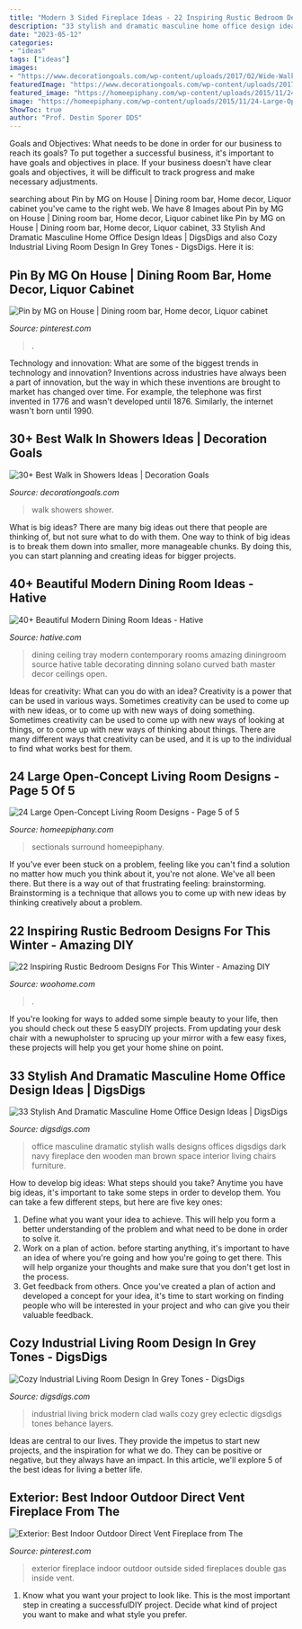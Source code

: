 ```yaml
---
title: "Modern 3 Sided Fireplace Ideas - 22 Inspiring Rustic Bedroom Designs For This Winter"
description: "33 stylish and dramatic masculine home office design ideas"
date: "2023-05-12"
categories:
- "ideas"
tags: ["ideas"]
images:
- "https://www.decorationgoals.com/wp-content/uploads/2017/02/Wide-Walk-in-Shower.jpg"
featuredImage: "https://www.decorationgoals.com/wp-content/uploads/2017/02/Wide-Walk-in-Shower.jpg"
featured_image: "https://homeepiphany.com/wp-content/uploads/2015/11/24-Large-Open-Concept-Living-Room-Designs-24.jpg"
image: "https://homeepiphany.com/wp-content/uploads/2015/11/24-Large-Open-Concept-Living-Room-Designs-24.jpg"
ShowToc: true
author: "Prof. Destin Sporer DDS"
---
```



Goals and Objectives: What needs to be done in order for our business to reach its goals?
To put together a successful business, it's important to have goals and objectives in place. If your business doesn't have clear goals and objectives, it will be difficult to track progress and make necessary adjustments.

	

		
searching about Pin by MG on House | Dining room bar, Home decor, Liquor cabinet you've came to the right web. We have 8 Images about Pin by MG on House | Dining room bar, Home decor, Liquor cabinet like Pin by MG on House | Dining room bar, Home decor, Liquor cabinet, 33 Stylish And Dramatic Masculine Home Office Design Ideas | DigsDigs and also Cozy Industrial Living Room Design In Grey Tones - DigsDigs. Here it is:
		
    
## Pin By MG On House | Dining Room Bar, Home Decor, Liquor Cabinet

<img loading=lazy src="https://i.pinimg.com/736x/1a/4e/29/1a4e290efcc9e3efb0d9b486a408289a.jpg" onerror="this.onerror=null;this.src='https://tse1.mm.bing.net/th?id=OIP.fVZG0sqai8KWnxKYeTb3_AHaJ3&amp;pid=15.1';" alt="Pin by MG on House | Dining room bar, Home decor, Liquor cabinet">

_Source: pinterest.com_

>. 

	

Technology and innovation: What are some of the biggest trends in technology and innovation?
Inventions across industries have always been a part of innovation, but the way in which these inventions are brought to market has changed over time. For example, the telephone was first invented in 1776 and wasn't developed until 1876. Similarly, the internet wasn't born until 1990.

    
## 30+ Best Walk In Showers Ideas | Decoration Goals

<img loading=lazy src="https://www.decorationgoals.com/wp-content/uploads/2017/02/Wide-Walk-in-Shower.jpg" onerror="this.onerror=null;this.src='https://tse4.mm.bing.net/th?id=OIP.4sqb1FXwxjkLtN8Jtb3swAHaLh&amp;pid=15.1';" alt="30+ Best Walk in Showers Ideas | Decoration Goals">

_Source: decorationgoals.com_

>walk showers shower. 

	

What is big ideas?
There are many big ideas out there that people are thinking of, but not sure what to do with them. One way to think of big ideas is to break them down into smaller, more manageable chunks. By doing this, you can start planning and creating ideas for bigger projects.

    
## 40+ Beautiful Modern Dining Room Ideas - Hative

<img loading=lazy src="https://hative.com/wp-content/uploads/2013/10/modern-dining-rooms/contemporary-diningroom-25.jpg" onerror="this.onerror=null;this.src='https://tse2.mm.bing.net/th?id=OIP.hQ8DGOgxW8eRoVfFu4Ea_wHaLH&amp;pid=15.1';" alt="40+ Beautiful Modern Dining Room Ideas - Hative">

_Source: hative.com_

>dining ceiling tray modern contemporary rooms amazing diningroom source hative table decorating dinning solano curved bath master decor ceilings open. 

	

Ideas for creativity: What can you do with an idea?
Creativity is a power that can be used in various ways. Sometimes creativity can be used to come up with new ideas, or to come up with new ways of doing something. Sometimes creativity can be used to come up with new ways of looking at things, or to come up with new ways of thinking about things. There are many different ways that creativity can be used, and it is up to the individual to find what works best for them.

    
## 24 Large Open-Concept Living Room Designs - Page 5 Of 5

<img loading=lazy src="https://homeepiphany.com/wp-content/uploads/2015/11/24-Large-Open-Concept-Living-Room-Designs-24.jpg" onerror="this.onerror=null;this.src='https://tse4.mm.bing.net/th?id=OIP.7TU279vXk7lpaNC6xmFenAHaE7&amp;pid=15.1';" alt="24 Large Open-Concept Living Room Designs - Page 5 of 5">

_Source: homeepiphany.com_

>sectionals surround homeepiphany. 

	

If you've ever been stuck on a problem, feeling like you can't find a solution no matter how much you think about it, you're not alone. We've all been there. But there is a way out of that frustrating feeling: brainstorming. Brainstorming is a technique that allows you to come up with new ideas by thinking creatively about a problem.

    
## 22 Inspiring Rustic Bedroom Designs For This Winter - Amazing DIY

<img loading=lazy src="https://www.woohome.com/wp-content/uploads/2014/11/Rustic-Bedroom-Decorating-Ideas-15.jpg" onerror="this.onerror=null;this.src='https://tse1.mm.bing.net/th?id=OIP.0UEKS5rfFumkunlLur-S9wHaJV&amp;pid=15.1';" alt="22 Inspiring Rustic Bedroom Designs For This Winter - Amazing DIY">

_Source: woohome.com_

>. 

	

If you're looking for ways to added some simple beauty to your life, then you should check out these 5 easyDIY projects. From updating your desk chair with a newupholster to sprucing up your mirror with a few easy fixes, these projects will help you get your home shine on point.

    
## 33 Stylish And Dramatic Masculine Home Office Design Ideas | DigsDigs

<img loading=lazy src="http://www.digsdigs.com/photos/stylish-and-dramatic-masculine-home-offices-15.jpg" onerror="this.onerror=null;this.src='https://tse4.mm.bing.net/th?id=OIP.cO_2z-WOZ8uiXmr8q7mc4gHaF0&amp;pid=15.1';" alt="33 Stylish And Dramatic Masculine Home Office Design Ideas | DigsDigs">

_Source: digsdigs.com_

>office masculine dramatic stylish walls designs offices digsdigs dark navy fireplace den wooden man brown space interior living chairs furniture. 

	

How to develop big ideas: What steps should you take?
Anytime you have big ideas, it's important to take some steps in order to develop them. You can take a few different steps, but here are five key ones: 
1. Define what you want your idea to achieve. This will help you form a better understanding of the problem and what need to be done in order to solve it. 
2. Work on a plan of action. before starting anything, it's important to have an idea of where you're going and how you're going to get there. This will help organize your thoughts and make sure that you don't get lost in the process. 
3. Get feedback from others. Once you've created a plan of action and developed a concept for your idea, it's time to start working on finding people who will be interested in your project and who can give you their valuable feedback.

    
## Cozy Industrial Living Room Design In Grey Tones - DigsDigs

<img loading=lazy src="https://www.digsdigs.com/photos/2016/07/05-One-of-the-walls-is-clad-in-white-brick-775x1264.jpg" onerror="this.onerror=null;this.src='https://tse3.mm.bing.net/th?id=OIP.ycteRiIxFoq3JYh3LTSjeAHaMF&amp;pid=15.1';" alt="Cozy Industrial Living Room Design In Grey Tones - DigsDigs">

_Source: digsdigs.com_

>industrial living brick modern clad walls cozy grey eclectic digsdigs tones behance layers. 

	

Ideas are central to our lives. They provide the impetus to start new projects, and the inspiration for what we do. They can be positive or negative, but they always have an impact. In this article, we'll explore 5 of the best ideas for living a better life.

    
## Exterior: Best Indoor Outdoor Direct Vent Fireplace From The

<img loading=lazy src="https://i.pinimg.com/736x/26/a8/45/26a845e3b3c13e0fbd1727b334b488cc.jpg" onerror="this.onerror=null;this.src='https://tse1.mm.bing.net/th?id=OIP.c9PK1O0fcckqZrAF9jGOoAHaF7&amp;pid=15.1';" alt="Exterior: Best Indoor Outdoor Direct Vent Fireplace from The">

_Source: pinterest.com_

>exterior fireplace indoor outdoor outside sided fireplaces double gas inside vent. 

	

1. Know what you want your project to look like. This is the most important step in creating a successfulDIY project. Decide what kind of project you want to make and what style you prefer.

